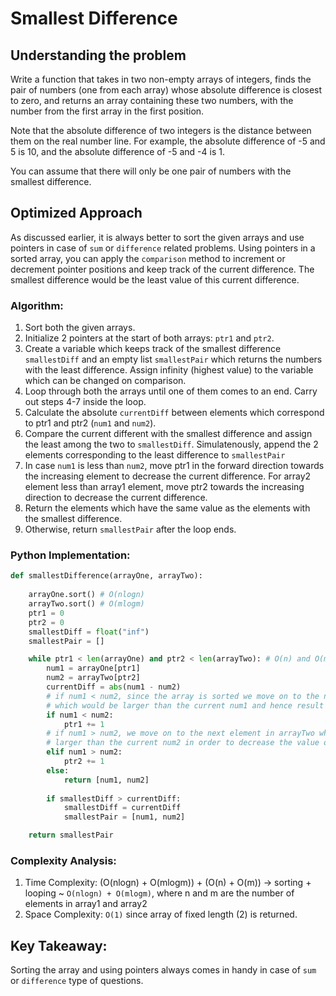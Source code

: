 # Smallest Difference

## Understanding the problem
Write a function that takes in two non-empty arrays of integers, finds the pair of numbers (one from each
array) whose absolute difference is closest to zero, and returns an array containing these two numbers,
with the number from the first array in the first position.

Note that the absolute difference of two integers is the distance between them on the real number line. For
example, the absolute difference of -5 and 5 is 10, and the absolute difference of -5 and -4 is 1.

You can assume that there will only be one pair of numbers with the smallest difference.

## Optimized Approach
As discussed earlier, it is always better to sort the given arrays and use pointers in case of ```sum``` or ```difference``` related problems.
Using pointers in a sorted array, you can apply the ```comparison``` method to increment or decrement pointer positions and keep track of the current difference.
The smallest difference would be the least value of this current difference.

### Algorithm:
1. Sort both the given arrays.
2. Initialize 2 pointers at the start of both arrays: ```ptr1``` and ```ptr2```.
3. Create a variable which keeps track of the smallest difference ```smallestDiff``` and an empty list ```smallestPair``` which returns the numbers with the least difference. Assign infinity (highest value) to the variable which can be changed on comparison.
3. Loop through both the arrays until one of them comes to an end. Carry out steps 4-7 inside the loop.
4. Calculate the absolute ```currentDiff``` between elements which correspond to ptr1 and ptr2 (```num1``` and ```num2```).
5. Compare the current different with the smallest difference and assign the least among the two to ```smallestDiff```. Simulatenously, append the 2 elements corresponding to the least difference to ```smallestPair```
6. In case ```num1``` is less than ```num2```, move ptr1 in the forward direction towards the increasing element to decrease the current difference. For array2 element less than array1 element, move ptr2 towards the increasing direction to decrease the current difference.
7. Return the elements which have the same value as the elements with the smallest difference.
8. Otherwise, return ```smallestPair``` after the loop ends.

### Python Implementation:
```python
def smallestDifference(arrayOne, arrayTwo):
    
    arrayOne.sort() # O(nlogn)
    arrayTwo.sort() # O(mlogm)
    ptr1 = 0
    ptr2 = 0
    smallestDiff = float("inf")
    smallestPair = []

    while ptr1 < len(arrayOne) and ptr2 < len(arrayTwo): # O(n) and O(m)
        num1 = arrayOne[ptr1]
        num2 = arrayTwo[ptr2]
        currentDiff = abs(num1 - num2)
        # if num1 < num2, since the array is sorted we move on to the next element
        # which would be larger than the current num1 and hence result in a smaller difference
        if num1 < num2:
            ptr1 += 1
        # if num1 > num2, we move on to the next element in arrayTwo which would be
        # larger than the current num2 in order to decrease the value of difference
        elif num1 > num2:
            ptr2 += 1
        else:
            return [num1, num2]
            
        if smallestDiff > currentDiff:
            smallestDiff = currentDiff
            smallestPair = [num1, num2]

    return smallestPair
```

### Complexity Analysis:
1. Time Complexity: (O(nlogn) + O(mlogm)) + (O(n) + O(m)) -> sorting + looping ~ ```O(nlogn) + O(mlogm)```, where n and m are the number of elements in array1 and array2
2. Space Complexity: ```O(1)``` since array of fixed length (2) is returned.

## Key Takeaway:
Sorting the array and using pointers always comes in handy in case of ```sum``` or ```difference``` type of questions.
